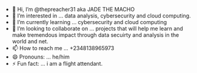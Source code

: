 - 👋 Hi, I’m @thepreacher31 aka JADE THE MACHO
- 👀 I’m interested in ... data analysis, cybersecurity and cloud computing.
- 🌱 I’m currently learning ... cybersecurity and cloud computing
- 💞️ I’m looking to collaborate on ... projects that will help me learn and make tremendous impact through data secuirty and analysis in the world and net.
- 📫 How to reach me ... +2348138965973
- 😄 Pronouns: ... he/him
- ⚡ Fun fact: ... i am a flight attendant.

<!---
thepreacher31/thepreacher31 is a ✨ special ✨ repository because its `README.md` (this file) appears on your GitHub profile.
You can click the Preview link to take a look at your changes.
--->
